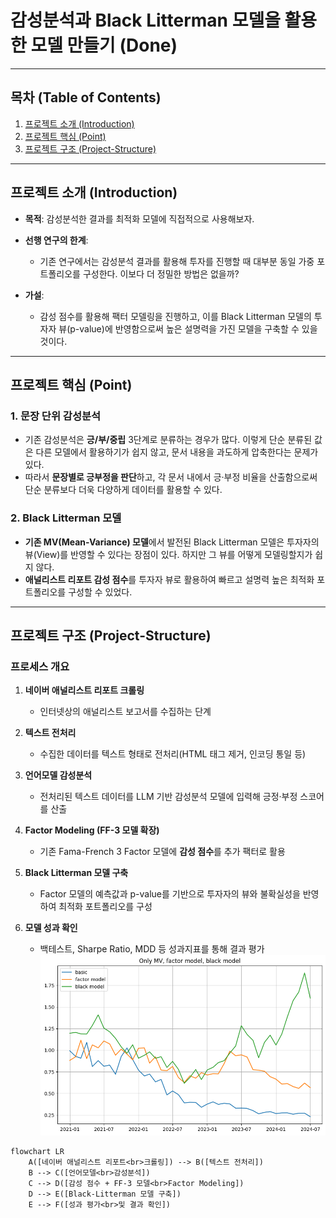 # 감성분석과 Black Litterman 모델을 활용한 모델 만들기 (Done)
---

## 목차 (Table of Contents)

1. [프로젝트 소개 (Introduction)](#프로젝트-소개-introduction)  
2. [프로젝트 핵심 (Point)](#프로젝트-핵심-point)  
3. [프로젝트 구조 (Project-Structure)](#프로젝트-구조-project-structure)  

---

## 프로젝트 소개 (Introduction)

- **목적**: 감성분석한 결과를 최적화 모델에 직접적으로 사용해보자.  
- **선행 연구의 한계**:  
  - 기존 연구에서는 감성분석 결과를 활용해 투자를 진행할 때 대부분 동일 가중 포트폴리오를 구성한다. 이보다 더 정밀한 방법은 없을까?

- **가설**:  
  - 감성 점수를 활용해 팩터 모델링을 진행하고, 이를 Black Litterman 모델의 투자자 뷰(p-value)에 반영함으로써 높은 설명력을 가진 모델을 구축할 수 있을 것이다.

---

## 프로젝트 핵심 (Point)

### 1. 문장 단위 감성분석
- 기존 감성분석은 **긍/부/중립** 3단계로 분류하는 경우가 많다. 이렇게 단순 분류된 값은 다른 모델에서 활용하기가 쉽지 않고, 문서 내용을 과도하게 압축한다는 문제가 있다.
- 따라서 **문장별로 긍부정을 판단**하고, 각 문서 내에서 긍·부정 비율을 산출함으로써 단순 분류보다 더욱 다양하게 데이터를 활용할 수 있다.

### 2. Black Litterman 모델
- **기존 MV(Mean-Variance) 모델**에서 발전된 Black Litterman 모델은 투자자의 뷰(View)를 반영할 수 있다는 장점이 있다. 하지만 그 뷰를 어떻게 모델링할지가 쉽지 않다.
- **애널리스트 리포트 감성 점수**를 투자자 뷰로 활용하여 빠르고 설명력 높은 최적화 포트폴리오를 구성할 수 있었다.

---

## 프로젝트 구조 (Project-Structure)

### 프로세스 개요

1. **네이버 애널리스트 리포트 크롤링**  
   - 인터넷상의 애널리스트 보고서를 수집하는 단계

2. **텍스트 전처리**  
   - 수집한 데이터를 텍스트 형태로 전처리(HTML 태그 제거, 인코딩 통일 등)

3. **언어모델 감성분석**  
   - 전처리된 텍스트 데이터를 LLM 기반 감성분석 모델에 입력해 긍정·부정 스코어를 산출

4. **Factor Modeling (FF-3 모델 확장)**  
   - 기존 Fama-French 3 Factor 모델에 **감성 점수**를 추가 팩터로 활용

5. **Black Litterman 모델 구축**  
   - Factor 모델의 예측값과 p-value를 기반으로 투자자의 뷰와 불확실성을 반영하여 최적화 포트폴리오를 구성

6. **모델 성과 확인**  
   - 백테스트, Sharpe Ratio, MDD 등 성과지표를 통해 결과 평가  
   ![최종 성능](./images/performance.png)

```mermaid
flowchart LR
    A([네이버 애널리스트 리포트<br>크롤링]) --> B([텍스트 전처리])
    B --> C([언어모델<br>감성분석])
    C --> D([감성 점수 + FF-3 모델<br>Factor Modeling])
    D --> E([Black-Litterman 모델 구축])
    E --> F([성과 평가<br>및 결과 확인])
